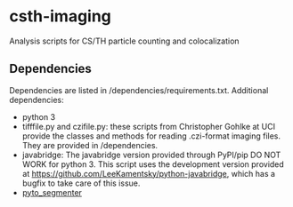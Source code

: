 # csth-imaging
Analysis scripts for CS/TH particle counting and colocalization

## Dependencies
Dependencies are listed in /dependencies/requirements.txt. Additional dependencies:
- python 3
- tifffile.py and czifile.py: these scripts from Christopher Gohlke at UCI provide the classes and methods for reading .czi-format imaging files. They are provided in /dependencies.
- javabridge: The javabridge version provided through PyPI/pip DO NOT WORK for python 3. This script uses the development version provided at https://github.com/LeeKamentsky/python-javabridge, which has a bugfix to take care of this issue.
- [pyto_segmenter](https://github.com/nrweir/pyto_segmenter)
